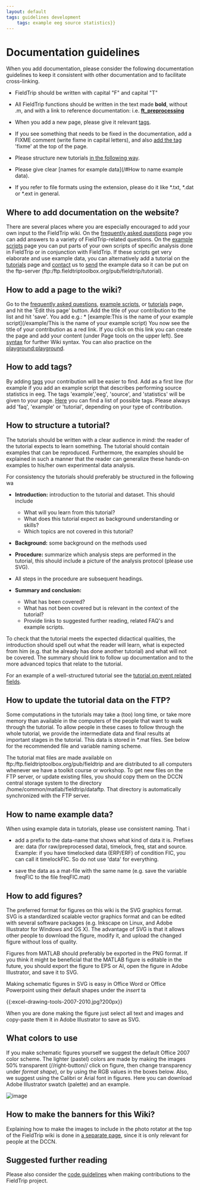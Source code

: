 ```yaml
---
layout: default
tags: guidelines development
    tags: example eeg source statistics}}
---
```



# Documentation guidelines

When you add documentation, please consider the following documentation guidelines to keep it consistent with other documentation and to facilitate cross-linking.

*  FieldTrip should be written with capital "F" and capital "T"

*  All FieldTrip functions should be written in the text made **bold**, without .m, and with a link to reference documentation: i.e. **[ft_preprocessing](/reference/ft_preprocessing)**

*  When you add a new page, please give it relevant [tags](/#how_to_add_tags).

*  If you see something that needs to be fixed in the documentation, add a FIXME comment (write fixme in capital letters), and also [add the tag](/#how_to_add_tags) 'fixme' at the top of the page.

*  Please structure new tutorials [in the following way](/#how_to_structure_a_tutorial).

*  Please give clear [names for example data](/#How to name example data).

*  If you refer to file formats using the extension, please do it like *.txt, *.dat or *.ext in general.

## Where to add documentation on the website?

There are several places where you are especially encouraged to add your own input to the FieldTrip wiki. On the [frequently asked questions](/faq) page you can add answers to a variety of FieldTrip-related questions. On the [example scripts](/example) page you can put parts of your own scripts of specific analysis done in FieldTrip or in conjunction with FieldTrip. If these scripts get very elaborate and use example data, you can alternatively add a tutorial on the [tutorials](/tutorial) page and [contact](/contact) us to [send](/faq/how_should_i_send_example_data_to_the_developers) the example data so it can be put on the ftp-server (ftp:/ftp.fieldtriptoolbox.org/pub/fieldtrip/tutorial).

## How to add a page to the wiki?

Go to the [frequently asked questions](/faq), [example scripts](/example), or [tutorials](/tutorial) page, and hit the 'Edit this page' button. Add the title of your contribution to the list and hit 'save'.
    You add e.g.: * [example:This is the name of your example script](/example/This is the name of your example script)
You now see the title of your contribution as a red link. If you click on this link you can create the page and add your content (under Page tools on the upper left). See [syntax](/wiki/syntax) for further Wiki syntax. You can also practice on the [playground:playground](/playground/playground).

## How to add tags?

By adding [tags](http://www.dokuwiki.org/plugin:tag) your contribution will be easier to find. Add as a first line (for example
if you add an example script that describes performing source statistics in eeg. The tags 'example','eeg', 'source', and 'statistics' will be given to your page. [Here](/tagcloud) you can find  a list of possible tags. Please always add 'faq', 'example' or 'tutorial', depending on your type of contribution.

## How to structure a tutorial?

The tutorials should be written with a clear audience in mind: the reader of the tutorial expects to learn something. The tutorial should contain examples that can be reproduced. Furthermore, the examples should be explained in such a manner that the reader can generalize these hands-on examples to his/her own experimental data analysis.

For consistency the tutorials should preferably be structured in the following wa


*  **Introduction:** introduction to the tutorial and dataset. This should include
    * What will you learn from this tutorial?
    * What does this tutorial expect as background understanding or skills?
    * Which topics are not covered in this tutorial?

*  **Background:** some background on the methods used

*  **Procedure:** summarize which analysis steps are performed in the tutorial, this should include a picture of the analysis protocol (please use SVG).

*  All steps in the procedure are subsequent headings.

*  **Summary and conclusion:**
    * What has been covered?
    * What has not been covered but is relevant in the context of the tutorial?
    * Provide links to suggested further reading, related FAQ's and example scripts.

To check that the tutorial meets the expected didactical qualities, the introduction should spell out what the reader will learn, what is expected from him (e.g. that he already has done another tutorial) and what will not be covered. The summary should link to follow up documentation and to the more advanced topics that relate to the tutorial.

For an example of a well-structured tutorial see the [tutorial on event related fields](/tutorial/eventrelatedaveraging).

## How to update the tutorial data on the FTP?

Some computations in the tutorials may take a (too) long time, or take more memory than available in the  computers of the people that want to walk through the tutorial. To allow people in these cases to follow through the whole tutorial, we provide the intermediate data and final results at important stages in the tutorial. This data is stored in *.mat files. See below for the recommended file and variable naming scheme.

The tutorial mat files are made available on ftp:/ftp.fieldtriptoolbox.org/pub/fieldtrip and are distributed to all computers whenever we have a toolkit course or workshop. To get new files on the FTP server, or update existing files, you should copy them on the DCCN central storage system to the directory /home/common/matlab/fieldtrip/dataftp. That directory is automatically synchronized with the FTP server.

## How to name example data?

When using example data in tutorials, please use consistent naming. That i

*  add a prefix to the data-name that shows what kind of data it is. Prefixes are: data (for raw/preprocessed data), timelock, freq, stat and source. Example: if you have timelocked data (ERP/ERF) of condition FIC, you can call it timelockFIC. So do not use 'data' for everything.

*  save the data as a mat-file with the same name (e.g. save the variable freqFIC to the file freqFIC.mat)

## How to add figures?

The preferred format for figures on this wiki is the SVG graphics format. SVG is a standardized scalable vector graphics format and can be edited with several software packages (e.g. Inkscape on Linux, and Adobe Illustrator for Windows and OS X). The advantage of SVG is that it allows other people to download the figure, modify it, and upload the changed figure without loss of quality.

Figures from MATLAB should preferably be exported in the PNG format. If you think it might be beneficial that the MATLAB figure is editable in the future, you should export the figure to EPS or AI, open the figure in Adobe Illustrator, and save it to SVG.

Making schematic figures in SVG is easy in Office Word or Office Powerpoint using their default shapes under the *insert* ta

{{:excel-drawing-tools-2007-2010.jpg?200px}}

When you are done making the figure just select all text and images and copy-paste them it in Adobe Illustrator to save as SVG.


## What colors to use

If you make schematic figures yourself we suggest the default Office 2007 color scheme. The lighter (pastel) colors are made by making the images 50% transparent (//right-button// click on figure, then change transparency under *format shape*), or by using the RGB values in the boxes below. Also, we suggest using the Calibri or Arial font in figures. Here you can download Adobe Illustrator swatch (palette) and an example.

![image](/media/fieltrip_palette.png)

## How to make the banners for this Wiki?

Explaining how to make the images to include in the photo rotator at the top of the FieldTrip wiki is done in [a separate page](/development/wiki_banners), since it is only relevant for people at the DCCN.

## Suggested further reading

Please also consider the [code guidelines](/development/guidelines/code) when making contributions to the FieldTrip project.
